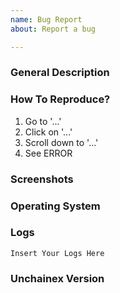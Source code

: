 ```yaml
---
name: Bug Report
about: Report a bug

---
```


### General Description

<!-- A clear and concise description of what the bug is. -->

### How To Reproduce?

1. Go to '...'
2. Click on '...'
3. Scroll down to '...'
4. See ERROR

### Screenshots

<!-- If applicable, add screenshots to help explain your problem. -->

### Operating System

<!-- *Please consider your privacy, before completing this section.* -->

<!-- Example: Ubuntu 22.04.3 LTS -->

### Logs

<!-- *Please consider your privacy, before completing this section.* -->

```
Insert Your Logs Here
```

<!-- You can find the `Logs.txt` file in the dropdown menu of the search bar or inside your Unchainex data folder or find `%PROFILE_PATH%/UnchainexWallet/Client/Logs.txt` file. -->

### Unchainex Version

<!-- Which Unchainex release are you using? Where did you download it from?  
You can figure out which version you are using by choosing `About Unchainex` from the dropdown menu in the search bar. -->
